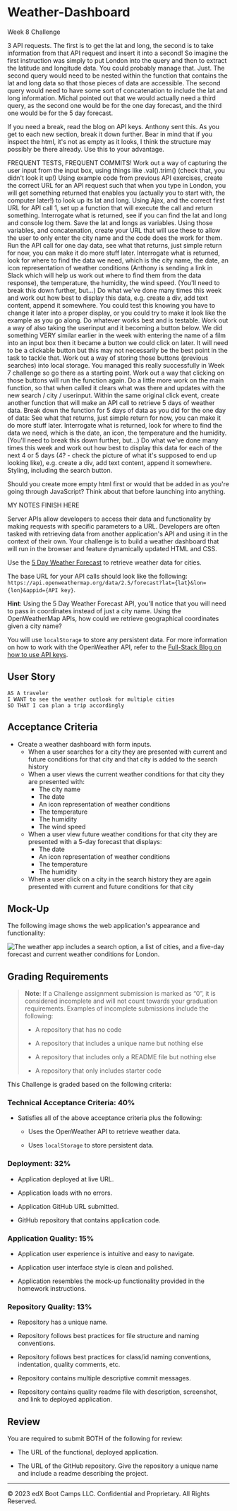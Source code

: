 # Weather-Dashboard
Week 8 Challenge

3 API requests.
The first is to get the lat and long, the second is to take information from that API request and insert it into a second!
So imagine the first instruction was simply to put London into the query and then to extract the latitude and longitude data. You could probably manage that. Just.
The second query would need to be nested within the function that contains the lat and long data so that those pieces of data are accessible.
The second query would need to have some sort of concatenation to include the lat and long information.
Michal pointed out that we would actually need a third query, as the second one would be for the one day forecast, and the third one would be for the 5 day forecast.

If you need a break, read the blog on API keys. Anthony sent this.
As you get to each new section, break it down further.
Bear in mind that if you inspect the html, it's not as empty as it looks, I think the structure may possibly be there already. Use this to your advantage.


FREQUENT TESTS, FREQUENT COMMITS!
Work out a way of capturing the user input from the input box, using things like .val().trim() (check that, you didn't look it up!)
Using example code from previous API exercises, create the correct URL for an API request such that when you type in London, you will get something returned that enables you (actually you to start with, the computer later!) to look up its lat and long.
Using Ajax, and the correct first URL for API call 1, set up a function that will execute the call and return something.
Interrogate what is returned, see if you can find the lat and long and console log them.
Save the lat and longs as variables.
Using those variables, and concatenation, create your URL that will use these to allow the user to only enter the city name and the code does the work for them.
Run the API call for one day data, see what that returns, just simple return for now, you can make it do more stuff later.
Interrogate what is returned, look for where to find the data we need, which is the city name, the date, an icon representation of weather conditions (Anthony is sending a link in Slack which will help us work out where to find them from the data response), the temperature, the humidity, the wind speed.
(You'll need to break this down further, but...) Do what we've done many times this week and work out how best to display this data, e.g. create a div, add text content, append it somewhere. You could test this knowing you have to change it later into a proper display, or you could try to make it look like the example as you go along. Do whatever works best and is testable.
Work out a way of also taking the userinput and it becoming a button below. We did something VERY similar earlier in the week with entering the name of a film into an input box then it became a button we could click on later.
It will need to be a clickable button but this may not necessarily be the best point in the task to tackle that.
Work out a way of storing those buttons (previous searches) into local storage. You managed this really successfully in Week 7 challenge so go there as a starting point.
Work out a way that clicking on those buttons will run the function again.
Do a little more work on the main function, so that when called it clears what was there and updates with the new search / city / userinput.
Within the same original click event, create another function that will make an API call to retrieve 5 days of weather data.
Break down the function for 5 days of data as you did for the one day of data:
See what that returns, just simple return for now, you can make it do more stuff later.
Interrogate what is returned, look for where to find the data we need, which is the date, an icon, the temperature and the humidity.
(You'll need to break this down further, but...) Do what we've done many times this week and work out how best to display this data for each of the next 4 or 5 days (4? - check the picture of what it's supposed to end up looking like), e.g. create a div, add text content, append it somewhere.
Styling, including the search button.
 
Should you create more empty html first or would that be added in as you're going through JavaScript? Think about that before launching into anything.

MY NOTES FINISH HERE

Server APIs allow developers to access their data and functionality by making requests with specific parameters to a URL. Developers are often tasked with retrieving data from another application's API and using it in the context of their own. Your challenge is to build a weather dashboard that will run in the browser and feature dynamically updated HTML and CSS.

Use the [5 Day Weather Forecast](https://openweathermap.org/forecast5) to retrieve weather data for cities. 

The base URL for your API calls should look like the following: `https://api.openweathermap.org/data/2.5/forecast?lat={lat}&lon={lon}&appid={API key}`.

**Hint**: Using the 5 Day Weather Forecast API, you'll notice that you will need to pass in coordinates instead of just a city name. Using the OpenWeatherMap APIs, how could we retrieve geographical coordinates given a city name?

You will use `localStorage` to store any persistent data. For more information on how to work with the OpenWeather API, refer to the [Full-Stack Blog on how to use API keys](https://coding-boot-camp.github.io/full-stack/apis/how-to-use-api-keys).

## User Story

```text
AS A traveler
I WANT to see the weather outlook for multiple cities
SO THAT I can plan a trip accordingly
```

## Acceptance Criteria

* Create a weather dashboard with form inputs.
  * When a user searches for a city they are presented with current and future conditions for that city and that city is added to the search history
  * When a user views the current weather conditions for that city they are presented with:
    * The city name
    * The date
    * An icon representation of weather conditions
    * The temperature
    * The humidity
    * The wind speed
  * When a user view future weather conditions for that city they are presented with a 5-day forecast that displays:
    * The date
    * An icon representation of weather conditions
    * The temperature
    * The humidity
  * When a user click on a city in the search history they are again presented with current and future conditions for that city

## Mock-Up

The following image shows the web application's appearance and functionality:

![The weather app includes a search option, a list of cities, and a five-day forecast and current weather conditions for London.](./assets/10-server-side-apis-challenge-demo.png)

## Grading Requirements

> **Note**: If a Challenge assignment submission is marked as “0”, it is considered incomplete and will not count towards your graduation requirements. Examples of incomplete submissions include the following:
>
> * A repository that has no code
>
> * A repository that includes a unique name but nothing else
>
> * A repository that includes only a README file but nothing else
>
> * A repository that only includes starter code

This Challenge is graded based on the following criteria:

### Technical Acceptance Criteria: 40%

* Satisfies all of the above acceptance criteria plus the following:

  * Uses the OpenWeather API to retrieve weather data.

  * Uses `localStorage` to store persistent data.

### Deployment: 32%

* Application deployed at live URL.

* Application loads with no errors.

* Application GitHub URL submitted.

* GitHub repository that contains application code.

### Application Quality: 15%

* Application user experience is intuitive and easy to navigate.

* Application user interface style is clean and polished.

* Application resembles the mock-up functionality provided in the homework instructions.

### Repository Quality: 13%

* Repository has a unique name.

* Repository follows best practices for file structure and naming conventions.

* Repository follows best practices for class/id naming conventions, indentation, quality comments, etc.

* Repository contains multiple descriptive commit messages.

* Repository contains quality readme file with description, screenshot, and link to deployed application.

## Review

You are required to submit BOTH of the following for review:

* The URL of the functional, deployed application.

* The URL of the GitHub repository. Give the repository a unique name and include a readme describing the project.

---

© 2023 edX Boot Camps LLC. Confidential and Proprietary. All Rights Reserved.
